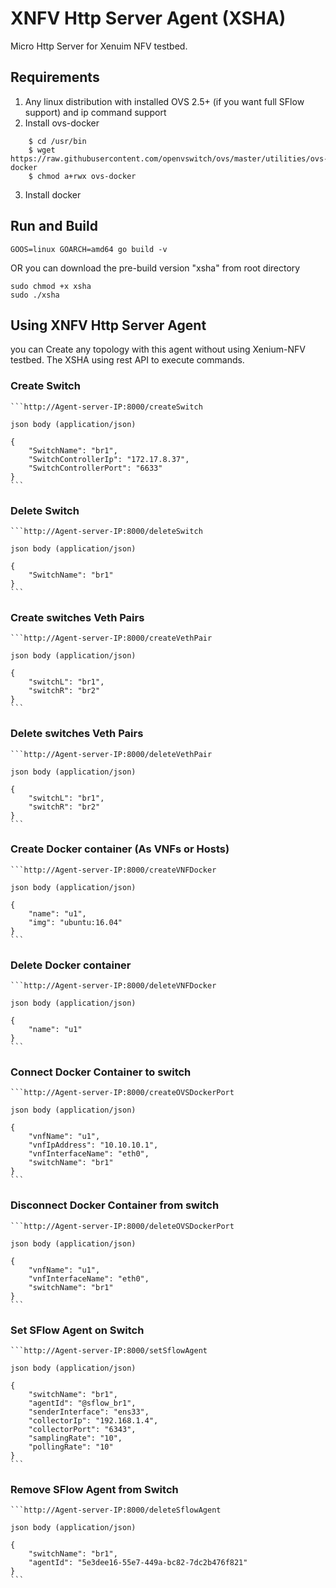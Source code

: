 # XNFV Http Server Agent (XSHA)
Micro Http Server for Xenuim NFV testbed.

## Requirements
1. Any linux distribution with installed OVS 2.5+ (if you want full SFlow support) and ip command support
2. Install ovs-docker
```
    $ cd /usr/bin
    $ wget https://raw.githubusercontent.com/openvswitch/ovs/master/utilities/ovs-docker
    $ chmod a+rwx ovs-docker
```
3. Install docker

## Run and Build
```
GOOS=linux GOARCH=amd64 go build -v
```
OR you can download the pre-build version "xsha" from root directory

```
sudo chmod +x xsha
sudo ./xsha
```

## Using XNFV Http Server Agent
you can Create any topology with this agent without using Xenium-NFV testbed. The XSHA using rest API to execute commands.

### Create Switch
    ```http://Agent-server-IP:8000/createSwitch

    json body (application/json)

    {
        "SwitchName": "br1",
        "SwitchControllerIp": "172.17.8.37",
        "SwitchControllerPort": "6633"
    }
    ```

### Delete Switch
    ```http://Agent-server-IP:8000/deleteSwitch

    json body (application/json)

    {
        "SwitchName": "br1"
    }
    ```

### Create switches Veth Pairs
    ```http://Agent-server-IP:8000/createVethPair

    json body (application/json)

    {
        "switchL": "br1",
        "switchR": "br2"
    }
    ```

### Delete switches Veth Pairs
    ```http://Agent-server-IP:8000/deleteVethPair

    json body (application/json)

    {
        "switchL": "br1",
        "switchR": "br2"
    }
    ```

### Create Docker container (As VNFs or Hosts)
    ```http://Agent-server-IP:8000/createVNFDocker

    json body (application/json)

    {
        "name": "u1",
        "img": "ubuntu:16.04"
    }
    ```

### Delete Docker container
    ```http://Agent-server-IP:8000/deleteVNFDocker

    json body (application/json)

    {
        "name": "u1"
    }
    ```

### Connect Docker Container to switch
    ```http://Agent-server-IP:8000/createOVSDockerPort

    json body (application/json)

    {
        "vnfName": "u1",
        "vnfIpAddress": "10.10.10.1",
        "vnfInterfaceName": "eth0",
        "switchName": "br1"
    }
    ```

### Disconnect Docker Container from switch
    ```http://Agent-server-IP:8000/deleteOVSDockerPort

    json body (application/json)

    {
        "vnfName": "u1",
        "vnfInterfaceName": "eth0",
        "switchName": "br1"
    }
    ```

### Set SFlow Agent on Switch
    ```http://Agent-server-IP:8000/setSflowAgent

    json body (application/json)

    {
        "switchName": "br1",
        "agentId": "@sflow_br1",
        "senderInterface": "ens33",
        "collectorIp": "192.168.1.4",
        "collectorPort": "6343",
        "samplingRate": "10",
        "pollingRate": "10"
    }
    ```

### Remove SFlow Agent from Switch
    ```http://Agent-server-IP:8000/deleteSflowAgent

    json body (application/json)

    {
        "switchName": "br1",
        "agentId": "5e3dee16-55e7-449a-bc82-7dc2b476f821"
    }
    ```






